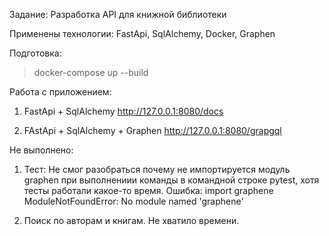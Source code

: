 Задание:
Разработка API для книжной библиотеки

Применены технологии:
FastApi, SqlAlchemy, Docker, Graphen

Подготовка:

> docker-compose up --build

Работа с приложением:

1. FastApi + SqlAlchemy
   http://127.0.0.1:8080/docs

2. FAstApi + SqlAlchemy + Graphen
   http://127.0.0.1:8080/grapgql

Не выполнено:

1. Тест:
   Не смог разобраться почему не импортируется
   модуль graphen при выполнениии команды в командной строке pytest,
   хотя тесты работали какое-то время.
   Ошибка:
   import graphene
   ModuleNotFoundError: No module named 'graphene'

2. Поиск по авторам и книгам. Не хватило времени.
